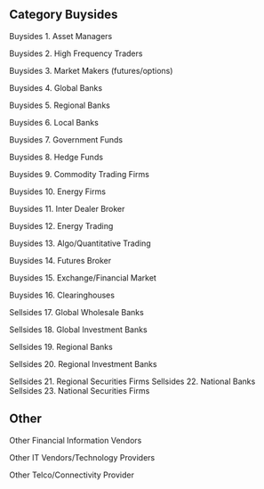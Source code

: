 Category	Buysides
--
Buysides	1. Asset Managers

Buysides	2. High Frequency Traders

Buysides	3. Market Makers (futures/options)

Buysides	4. Global Banks

Buysides	5. Regional Banks

Buysides	6. Local Banks

Buysides	7. Government Funds

Buysides	8. Hedge Funds

Buysides	9. Commodity  Trading Firms

Buysides	10. Energy Firms 

Buysides	11. Inter Dealer Broker

Buysides	12. Energy Trading

Buysides	13. Algo/Quantitative Trading

Buysides	14. Futures Broker

Buysides	15. Exchange/Financial Market

Buysides	16. Clearinghouses

Sellsides	17. Global Wholesale Banks

Sellsides	18. Global Investment Banks

Sellsides	19. Regional Banks 

Sellsides	20. Regional Investment Banks 

Sellsides	21. Regional Securities Firms 
Sellsides	22. National Banks
Sellsides	23. National Securities Firms 

Other
--
Other	Financial Information Vendors

Other	IT Vendors/Technology Providers

Other	Telco/Connectivity Provider
